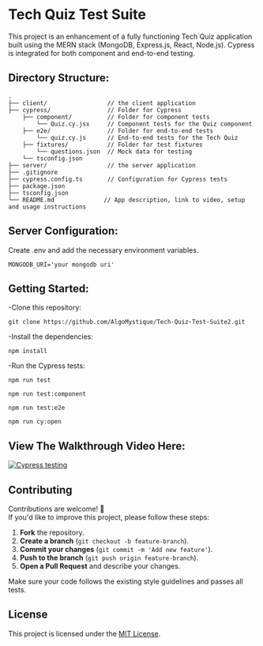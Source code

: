 # Tech Quiz Test Suite

This project is an enhancement of a fully functioning Tech Quiz application built using the MERN stack (MongoDB, Express.js, React, Node.js). Cypress is integrated for both component and end-to-end testing.

## Directory Structure:
```
.
├── client/                 // the client application
├── cypress/                // Folder for Cypress
    ├── component/          // Folder for component tests
        └── Quiz.cy.jsx     // Component tests for the Quiz component
    ├── e2e/                // Folder for end-to-end tests
        └── quiz.cy.js      // End-to-end tests for the Tech Quiz
    ├── fixtures/           // Folder for test fixtures
        └── questions.json  // Mock data for testing
    └── tsconfig.json
├── server/                 // the server application
├── .gitignore
├── cypress.config.ts       // Configuration for Cypress tests
├── package.json
├── tsconfig.json
└── README.md              // App description, link to video, setup and usage instructions
```

## Server Configuration:
Create .env and add the necessary environment variables.
```
MONGODB_URI='your mongodb uri'
```

## Getting Started:

-Clone this repository:
```
git clone https://github.com/AlgoMystique/Tech-Quiz-Test-Suite2.git
```

-Install the dependencies:
```
npm install
```
-Run the Cypress tests:
```
npm run test
```
```
npm run test:component
```
```
npm run test:e2e
```
```
npm run cy:open
```


## View The Walkthrough Video Here:

[![Cypress testing](https://img.youtube.com/vi/eYBnTnn7fvA/0.jpg)](https://www.youtube.com/watch?v=eYBnTnn7fvA)

## Contributing

Contributions are welcome! 🚀  
If you'd like to improve this project, please follow these steps:

1. **Fork** the repository.  
2. **Create a branch** (`git checkout -b feature-branch`).  
3. **Commit your changes** (`git commit -m 'Add new feature'`).  
4. **Push to the branch** (`git push origin feature-branch`).  
5. **Open a Pull Request** and describe your changes.

Make sure your code follows the existing style guidelines and passes all tests. 

## License

This project is licensed under the [MIT License](LICENSE).
